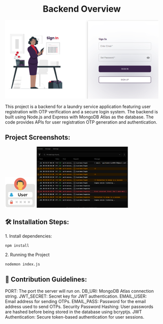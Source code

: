 <h1 align="center" id="title">Backend Overview</h1>

<p align="center"><img src="https://raw.githubusercontent.com/Gautham020/login-app/master/public/signin.png" alt="project-image"></p>

<p id="description">This project is a backend for a laundry service application featuring user registration with OTP verification and a secure login system. The backend is built using Node.js and Express with MongoDB Atlas as the database. The code provides APIs for user registration OTP generation and authentication.</p>

<h2>Project Screenshots:</h2>

<img src="https://raw.githubusercontent.com/Gautham020/login-app/master/public/fv.png" alt="project-screenshot" width="100" height="100/">

<img src="https://raw.githubusercontent.com/Gautham020/login-app/master/public/server.png" alt="project-screenshot" width="300" height="200/">

<h2>🛠️ Installation Steps:</h2>

<p>1. Install dependencies:</p>

```
npm install
```

<p>2. Running the Project</p>

```
nodemon index.js
```

<h2>🍰 Contribution Guidelines:</h2>

PORT: The port the server will run on. DB\_URI: MongoDB Atlas connection string. JWT\_SECRET: Secret key for JWT authentication. EMAIL\_USER: Email address for sending OTPs. EMAIL\_PASS: Password for the email address used to send OTPs. Security Password Hashing: User passwords are hashed before being stored in the database using bcryptjs. JWT Authentication: Secure token-based authentication for user sessions.
